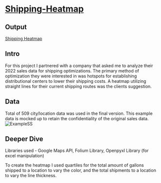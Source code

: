 # [Shipping-Heatmap](https://scottmorical.github.io/Shipping-Heatmap/)
## Output
[Shipping Heatmap](https://scottmorical.github.io/Shipping-Heatmap/)

## Intro
For this project I partnered with a company that asked me to analyze their 2022 sales data for shipping optimizations. The primary method of optimization they were interested in was hotspots for establishing distributional centers to lower their shipping costs. A heatmap utilizing straight lines for their current shipping routes was the clients suggestion.

## Data
Total of 509 city/location data was used in the final version. This example data is mocked up to retain the confidentiality of the original sales data.
![ExampleSS](https://github.com/ScottMorical/Shipping-Analysis/assets/110702768/98d9d1b2-b35c-4b7b-bad3-8920c4087f8f)

## Deeper Dive
Libraries used - Google Maps API, Folium Library, Openpyxl Library (for excel manipulation)

To create the heatmap I used quartiles for the total amount of gallons shipped to a location to vary the color, and the total shipments to a location to vary the line thickness.
